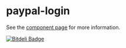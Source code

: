 paypal-login
================

See the [component page](http://leoj.net/paypal-login) for more information.

[![Bitdeli Badge](https://d2weczhvl823v0.cloudfront.net/LeoAJ/paypal-login/trend.png)](https://bitdeli.com/free "Bitdeli Badge")

